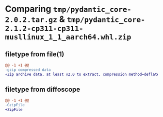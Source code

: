 # Comparing `tmp/pydantic_core-2.0.2.tar.gz` & `tmp/pydantic_core-2.1.2-cp311-cp311-musllinux_1_1_aarch64.whl.zip`

## filetype from file(1)

```diff
@@ -1 +1 @@
-gzip compressed data
+Zip archive data, at least v2.0 to extract, compression method=deflate
```

## filetype from diffoscope

```diff
@@ -1 +1 @@
-GzipFile
+ZipFile
```

